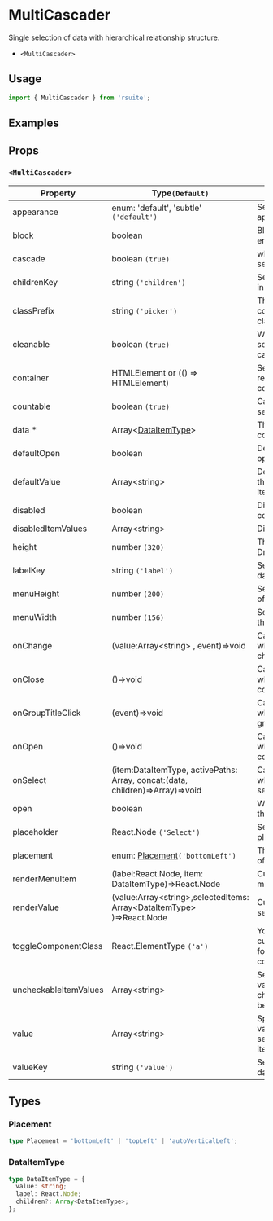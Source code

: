 # MultiCascader

Single selection of data with hierarchical relationship structure.

* `<MultiCascader>`

## Usage

```js
import { MultiCascader } from 'rsuite';
```

## Examples

<!--{demo}-->

## Props

### `<MultiCascader>`

| Property              | Type`(Default)`                                                                   | Description                                               |
| --------------------- | --------------------------------------------------------------------------------- | --------------------------------------------------------- |
| appearance            | enum: 'default', 'subtle' `('default')`                                           | Set picker appearence                                     |
| block                 | boolean                                                                           | Blocking an entire row                                    |
| cascade               | boolean `(true)`                                                                  | whether cascade select                                    |
| childrenKey           | string `('children')`                                                             | Set children key in data                                  |
| classPrefix           | string `('picker')`                                                               | The prefix of the component CSS class                     |
| cleanable             | boolean `(true)`                                                                  | Whether the selected value can be cleared                 |
| container             | HTMLElement or (() => HTMLElement)                                                | Sets the rendering container                              |
| countable             | boolean `(true)`                                                                  | Can count selected options                                |
| data \*               | Array&lt;[DataItemType](#DataItemType)&gt;                                        | The data of component                                     |
| defaultOpen           | boolean                                                                           | Default value of open property                            |
| defaultValue          | Array&lt;string&gt;                                                               | Default values of the selected items                      |
| disabled              | boolean                                                                           | Disabled component                                        |
| disabledItemValues    | Array&lt;string&gt;                                                               | Disabled items                                            |
| height                | number `(320)`                                                                    | The height of Dropdown                                    |
| labelKey              | string `('label')`                                                                | Set label key in data                                     |
| menuHeight            | number `(200)`                                                                    | Sets the height of the menu                               |
| menuWidth             | number `(156)`                                                                    | Sets the width of the menu                                |
| onChange              | (value:Array&lt;string&gt; , event)=>void                                         | Callback fired when value change                          |
| onClose               | ()=>void                                                                          | Callback fired when close component                       |
| onGroupTitleClick     | (event)=>void                                                                     | Callback fired when click the group title                 |
| onOpen                | ()=>void                                                                          | Callback fired when open component                        |
| onSelect              | (item:DataItemType, activePaths: Array, concat:(data, children)=>Array)=>void     | Callback fired when item is selected                      |
| open                  | boolean                                                                           | Whether open the component                                |
| placeholder           | React.Node `('Select')`                                                           | Setting placeholders                                      |
| placement             | enum: [Placement](#Placement)`('bottomLeft')`                                     | The placement of component                                |
| renderMenuItem        | (label:React.Node, item: DataItemType)=>React.Node                                | Custom render menu items                                  |
| renderValue           | (value:Array&lt;string&gt;,selectedItems: Array&lt;DataItemType&gt; )=>React.Node | Custom render selected items                              |
| toggleComponentClass  | React.ElementType `('a')`                                                         | You can use a custom element for this component           |
| uncheckableItemValues | Array&lt;string&gt;                                                               | Set the option value for the check box not to be rendered |
| value                 | Array&lt;string&gt;                                                               | Specifies the values of the selected items(Controlled)    |
| valueKey              | string `('value')`                                                                | Set value key in data                                     |



## Types

### Placement

```ts
type Placement = 'bottomLeft' | 'topLeft' | 'autoVerticalLeft';
```

### DataItemType

```ts
type DataItemType = {
  value: string;
  label: React.Node;
  children?: Array<DataItemType>;
};
```
